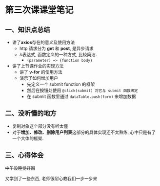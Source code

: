 # 第三次课课堂笔记

## 一、知识点总结
  
- 讲了**axios**存在的意义及使用方法
  - http 请求分为 **get** 和 **post**, 是异步请求
  - $\lambda$表达式, 函数定义的一种方式, 比较简洁.
    - `(parameter) => {function body}`
- 讲了上节课作业的实现方法
  - 讲了 **v-for** 的使用方法
  - 演示了如何增加用户
    - 先定义一个 submit function 的框架
    - 然后在按钮处使用 `@click(submit) 将它与 submit 函数绑定`
    - 在 submit 函数里通过 `dataTable.push(form)` 来增加数据

## 二、没听懂的地方

- 复制对象这个部分没有听太懂
- 对于**增加、修改、删除用户列表**这部分的具体实现还不太熟练, 心中只是有了一个大体的框架.

## 三、心得体会

~~中午没睡觉好困~~

又学到了一些东西, 老师很耐心教我们一步一步来
